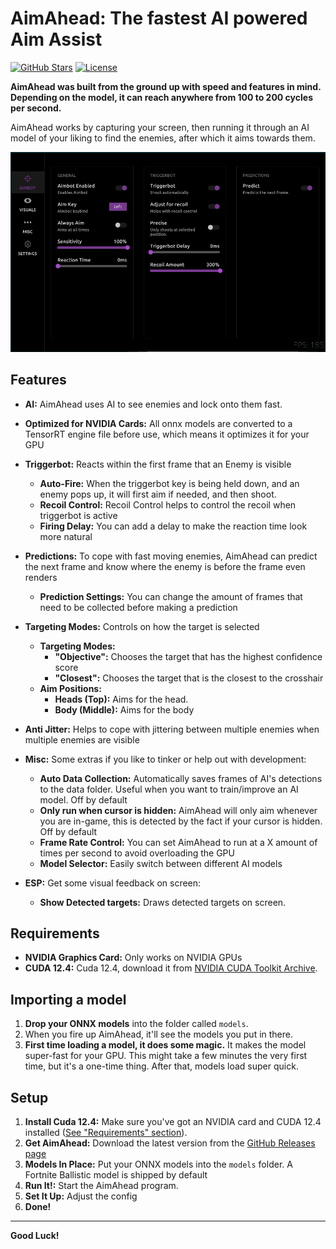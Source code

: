 # AimAhead: The fastest AI powered Aim Assist

[![GitHub Stars](https://img.shields.io/github/stars/ShufflePerson/AimAhead?style=social)](https://github.com/ShufflePerson/AimAhead)
[![License](https://img.shields.io/badge/License-MIT-brightgreen)](LICENSE)

**AimAhead was built from the ground up with speed and features in mind. Depending on the model, it can reach anywhere from 100 to 200 cycles per second.**

AimAhead works by capturing your screen, then running it through an AI model of your liking to find the enemies, after which it aims towards them.

![AimAhead Tab](github/images/aimbot.png)

## Features

*   **AI:**  AimAhead uses AI to see enemies and lock onto them fast.
*   **Optimized for NVIDIA Cards:**  All onnx models are converted to a TensorRT engine file before use, which means it optimizes it for your GPU
*   **Triggerbot:** Reacts within the first frame that an Enemy is visible

    *   **Auto-Fire:** When the triggerbot key is being held down, and an enemy pops up, it will first aim if needed, and then shoot.
    *   **Recoil Control:**  Recoil Control helps to control the recoil when triggerbot is active
    *   **Firing Delay:** You can add a delay to make the reaction time look more natural

*   **Predictions:**  To cope with fast moving enemies, AimAhead can predict the next frame and know where the enemy is before the frame even renders
    *   **Prediction Settings:** You can change the amount of frames that need to be collected before making a prediction

*   **Targeting Modes:**  Controls on how the target is selected

    *   **Targeting Modes:**
        *   **"Objective":** Chooses the target that has the highest confidence score
        *   **"Closest":**  Chooses the target that is the closest to the crosshair
    *   **Aim Positions:**
        *   **Heads (Top):**  Aims for the head.
        *   **Body (Middle):**  Aims for the body

*   **Anti Jitter:** Helps to cope with jittering between multiple enemies when multiple enemies are visible

*   **Misc:**  Some extras if you like to tinker or help out with development:

    *   **Auto Data Collection:**  Automatically saves frames of AI's detections to the data folder. Useful when you want to train/improve an AI model. Off by default
    *   **Only run when cursor is hidden:** AimAhead will only aim whenever you are in-game, this is detected by the fact if your cursor is hidden. Off by default
    *   **Frame Rate Control:**  You can set AimAhead to run at a X amount of times per second to avoid overloading the GPU
    *   **Model Selector:**  Easily switch between different AI models

*   **ESP:**  Get some visual feedback on screen:

    *   **Show Detected targets:**  Draws detected targets on  screen.

## Requirements

*   **NVIDIA Graphics Card:**  Only works on NVIDIA GPUs
*   **CUDA 12.4:**  Cuda 12.4, download it from [NVIDIA CUDA Toolkit Archive](developer.nvidia.com/cuda-12-4-0-download-archive).

## Importing a model

1.  **Drop your ONNX models** into the folder called `models`.
2.  When you fire up AimAhead, it'll see the models you put in there.
3.  **First time loading a model, it does some magic.**  It makes the model super-fast for your GPU. This might take a few minutes the very first time, but it's a one-time thing. After that, models load super quick.

## Setup

1.  **Install Cuda 12.4:** Make sure you've got an NVIDIA card and CUDA 12.4 installed ([See "Requirements" section](#Requirements)).
2.  **Get AimAhead:** Download the latest version from the [GitHub Releases page](https://github.com/ShufflePerson/AimAhead/releases)
3.  **Models In Place:**  Put your ONNX models into the `models` folder. A Fortnite Ballistic model is shipped by default
4.  **Run It!:**  Start the AimAhead program.
5.  **Set It Up:**  Adjust the config
6.  **Done!**

---

**Good Luck!**